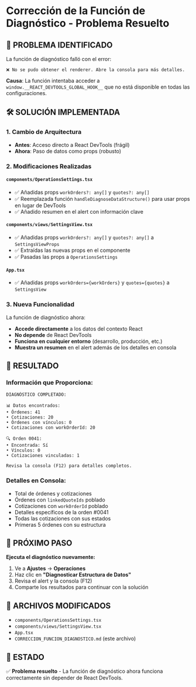 # Corrección de la Función de Diagnóstico - Problema Resuelto

## 🚨 **PROBLEMA IDENTIFICADO**

La función de diagnóstico falló con el error:
```
❌ No se pudo obtener el renderer. Abre la consola para más detalles.
```

**Causa**: La función intentaba acceder a `window.__REACT_DEVTOOLS_GLOBAL_HOOK__` que no está disponible en todas las configuraciones.

## 🛠️ **SOLUCIÓN IMPLEMENTADA**

### **1. Cambio de Arquitectura**
- **Antes**: Acceso directo a React DevTools (frágil)
- **Ahora**: Paso de datos como props (robusto)

### **2. Modificaciones Realizadas**

#### **`components/OperationsSettings.tsx`**
- ✅ Añadidas props `workOrders?: any[]` y `quotes?: any[]`
- ✅ Reemplazada función `handleDiagnoseDataStructure()` para usar props en lugar de DevTools
- ✅ Añadido resumen en el alert con información clave

#### **`components/views/SettingsView.tsx`**
- ✅ Añadidas props `workOrders?: any[]` y `quotes?: any[]` a `SettingsViewProps`
- ✅ Extraídas las nuevas props en el componente
- ✅ Pasadas las props a `OperationsSettings`

#### **`App.tsx`**
- ✅ Añadidas props `workOrders={workOrders}` y `quotes={quotes}` a `SettingsView`

### **3. Nueva Funcionalidad**

La función de diagnóstico ahora:
- **Accede directamente** a los datos del contexto React
- **No depende** de React DevTools
- **Funciona en cualquier entorno** (desarrollo, producción, etc.)
- **Muestra un resumen** en el alert además de los detalles en consola

## 🎯 **RESULTADO**

### **Información que Proporciona:**
```
DIAGNÓSTICO COMPLETADO:

📊 Datos encontrados:
• Órdenes: 41
• Cotizaciones: 20
• Órdenes con vínculos: 0
• Cotizaciones con workOrderId: 20

🔍 Orden 0041:
• Encontrada: Sí
• Vínculos: 0
• Cotizaciones vinculadas: 1

Revisa la consola (F12) para detalles completos.
```

### **Detalles en Consola:**
- Total de órdenes y cotizaciones
- Órdenes con `linkedQuoteIds` poblado
- Cotizaciones con `workOrderId` poblado
- Detalles específicos de la orden #0041
- Todas las cotizaciones con sus estados
- Primeras 5 órdenes con su estructura

## 🚀 **PRÓXIMO PASO**

**Ejecuta el diagnóstico nuevamente:**
1. Ve a **Ajustes** → **Operaciones**
2. Haz clic en **"Diagnosticar Estructura de Datos"**
3. Revisa el alert y la consola (F12)
4. Comparte los resultados para continuar con la solución

## 📝 **ARCHIVOS MODIFICADOS**

- `components/OperationsSettings.tsx`
- `components/views/SettingsView.tsx`
- `App.tsx`
- `CORRECCION_FUNCION_DIAGNOSTICO.md` (este archivo)

## 🎉 **ESTADO**

✅ **Problema resuelto** - La función de diagnóstico ahora funciona correctamente sin depender de React DevTools.






